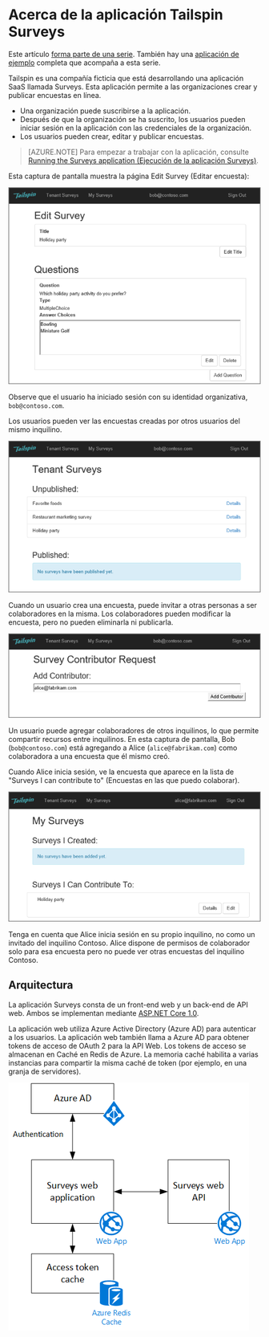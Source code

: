<properties
   pageTitle="Acerca de la aplicación Tailspin Surveys | Microsoft Azure"
   description="Información general acerca de la aplicación Tailspin Surveys"
   services=""
   documentationCenter="na"
   authors="MikeWasson"
   manager="roshar"
   editor=""
   tags=""/>

<tags
   ms.service="guidance"
   ms.devlang="dotnet"
   ms.topic="article"
   ms.tgt_pltfrm="na"
   ms.workload="na"
   ms.date="02/16/2016"
   ms.author="mwasson"/>

# Acerca de la aplicación Tailspin Surveys

Este artículo [forma parte de una serie]. También hay una [aplicación de ejemplo] completa que acompaña a esta serie.

Tailspin es una compañía ficticia que está desarrollando una aplicación SaaS llamada Surveys. Esta aplicación permite a las organizaciones crear y publicar encuestas en línea.

- Una organización puede suscribirse a la aplicación.
- Después de que la organización se ha suscrito, los usuarios pueden iniciar sesión en la aplicación con las credenciales de la organización.
- Los usuarios pueden crear, editar y publicar encuestas.

> [AZURE.NOTE] Para empezar a trabajar con la aplicación, consulte [Running the Surveys application (Ejecución de la aplicación Surveys)].

Esta captura de pantalla muestra la página Edit Survey (Editar encuesta):

![Editar encuesta](media/guidance-multitenant-identity/edit-survey.png)

Observe que el usuario ha iniciado sesión con su identidad organizativa, `bob@contoso.com`.

Los usuarios pueden ver las encuestas creadas por otros usuarios del mismo inquilino.

![Encuestas de inquilinos](media/guidance-multitenant-identity/tenant-surveys.png)

Cuando un usuario crea una encuesta, puede invitar a otras personas a ser colaboradores en la misma. Los colaboradores pueden modificar la encuesta, pero no pueden eliminarla ni publicarla.

![Agregar colaborador](media/guidance-multitenant-identity/add-contributor.png)

Un usuario puede agregar colaboradores de otros inquilinos, lo que permite compartir recursos entre inquilinos. En esta captura de pantalla, Bob (`bob@contoso.com`) está agregando a Alice (`alice@fabrikam.com`) como colaboradora a una encuesta que él mismo creó.

Cuando Alice inicia sesión, ve la encuesta que aparece en la lista de "Surveys I can contribute to" (Encuestas en las que puedo colaborar).

![Colaborador de la encuesta](media/guidance-multitenant-identity/contributor.png)

Tenga en cuenta que Alice inicia sesión en su propio inquilino, no como un invitado del inquilino Contoso. Alice dispone de permisos de colaborador solo para esa encuesta pero no puede ver otras encuestas del inquilino Contoso.

## Arquitectura

La aplicación Surveys consta de un front-end web y un back-end de API web. Ambos se implementan mediante [ASP.NET Core 1.0].

La aplicación web utiliza Azure Active Directory (Azure AD) para autenticar a los usuarios. La aplicación web también llama a Azure AD para obtener tokens de acceso de OAuth 2 para la API Web. Los tokens de acceso se almacenan en Caché en Redis de Azure. La memoria caché habilita a varias instancias para compartir la misma caché de token (por ejemplo, en una granja de servidores).

![Arquitectura](media/guidance-multitenant-identity/architecture.png)

<!-- Links -->
[forma parte de una serie]: guidance-multitenant-identity.md
[Running the Surveys application (Ejecución de la aplicación Surveys)]: https://github.com/Azure-Samples/guidance-identity-management-for-multitenant-apps/blob/master/docs/running-the-app.md
[ASP.NET Core 1.0]: https://docs.asp.net/en/latest/
[aplicación de ejemplo]: https://github.com/Azure-Samples/guidance-identity-management-for-multitenant-apps

<!---HONumber=AcomDC_0302_2016-->